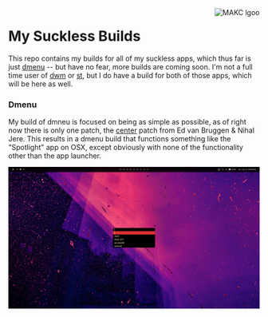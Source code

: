 <a href="https://makc.co">
    <img src="https://makccr.github.io/images/github-header.svg" alt="MAKC lgoo" title="MAKC" align="right" height="50" />
</a>

# My Suckless Builds
This repo contains my builds for all of my suckless apps, which thus far is just [dmenu](https://tools.suckless.org/dmenu/) -- but have no fear, more builds are coming soon. I'm not a full time user of [dwm](https://dwm.suckless.org/) or [st](https://st.suckless.org/), but I do have a build for both of those apps, which will be here as well. 

### Dmenu
My build of dmneu is focused on being as simple as possible, as of right now there is only one patch, the [center](https://tools.suckless.org/dmenu/patches/center/) patch from Ed van Bruggen & Nihal Jere. This results in a dmenu build that functions something like the "Spotlight" app on OSX, except obviously with none of the functionality other than the app launcher.

![Dmenu Preview on Desktop](https://raw.githubusercontent.com/makccr/suckless/main/images/dmenu.png)
